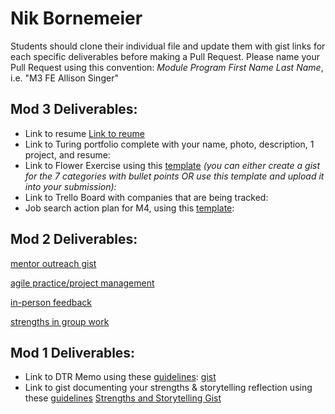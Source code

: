 # Nik Bornemeier

Students should clone their individual file and update them with gist links for each specific deliverables before making a Pull Request. Please name your Pull Request using this convention: *Module Program First Name Last Name*, i.e. "M3 FE Allison Singer"

## Mod 3 Deliverables:

* Link to resume [Link to reume](https://www.canva.com/design/DACeVeHM_6Y/share?role=EDITOR&token=mYVP0PXX0X9dMmkSB8_Csg&utm_content=DACeVeHM_6Y&utm_campaign=designshare&utm_medium=link&utm_source=sharebutton)
* Link to Turing portfolio complete with your name, photo, description, 1 project, and resume:
* Link to Flower Exercise using this [template](https://github.com/turingschool/career-development-curriculum/blob/master/files/Career%20Unit%20-%20The%20Flower%20Diagram.pdf) *(you can either create a gist for the 7 categories with bullet points OR use this template and upload it into your submission):*
* Link to Trello Board with companies that are being tracked: 
* Job search action plan for M4, using this [template](https://github.com/turingschool/career-development-curriculum/blob/master/module_three/mod_4_action_plan_template.md):

## Mod 2 Deliverables:
[mentor outreach gist](https://gist.github.com/NikBorn/43b28c58960b58a55c4412b80dbda221)

[agile practice/project management](https://gist.github.com/NikBorn/d11fc2b2d9aa747602f215ecca7029aa)

[in-person feedback](https://gist.github.com/NikBorn/850be8036649ddf3b008e0a46d99ed4c)

[strengths in group work]( https://gist.github.com/NikBorn/ea3c001625d8da7bf497faf43ac6408c)

## Mod 1 Deliverables:
* Link to DTR Memo using these [guidelines](https://github.com/turingschool/career-development-curriculum/blob/master/module_one/dtr_guidelines_memo.md): [gist](https://gist.github.com/NikBorn/5cc563645d0eb0fd494b4168e309ae21)
* Link to gist documenting your strengths & storytelling reflection using these [guidelines](https://github.com/turingschool/career-development-curriculum/blob/master/module_one/strengths_storytelling_reflection.md) [Strengths and Storytelling Gist](https://gist.github.com/NikBorn/155a519434daaefdc0ace8fd15f6ef06)

